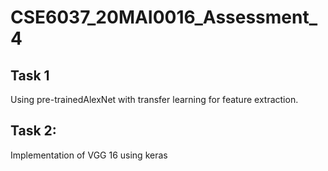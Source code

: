 # CSE6037_20MAI0016_Assessment_4
## Task 1
Using pre-trainedAlexNet with transfer learning for feature extraction.

## Task 2:
Implementation of VGG 16 using keras
